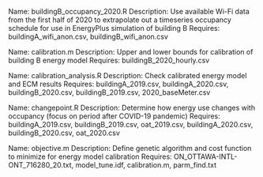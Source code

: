 Name:	buildingB_occupancy_2020.R
Description:	Use available Wi-Fi data from the first half of 2020 to extrapolate out a timeseries occupancy schedule for use in EnergyPlus simulation of building B
Requires:	buildingA_wifi_anon.csv, buildingB_wifi_anon.csv
	
Name:	calibration.m
Description:	Upper and lower bounds for calibration of building B energy model
Requires:	buildingB_2020_hourly.csv
	
Name:	calibration_analysis.R
Description:	Check calibrated energy model and ECM results
Requires:	buildingA_2019.csv, buildingA_2020.csv, buildingB_2020.csv, buildingB_2019.csv, 2020_baseMeter.csv
	
Name:	changepoint.R
Description:	Determine how energy use changes with occupancy (focus on period after COVID-19 pandemic) 
Requires:	buildingA_2019.csv, buildingB_2019.csv, oat_2019.csv, buildingA_2020.csv, buildingB_2020.csv, oat_2020.csv
	
Name:	objective.m
Description:	Define genetic algorithm and cost function to minimize for energy model calibration
Requires:	ON_OTTAWA-INTL-ONT_716280_20.txt, model_tune.idf, calibration.m, parm_find.txt
